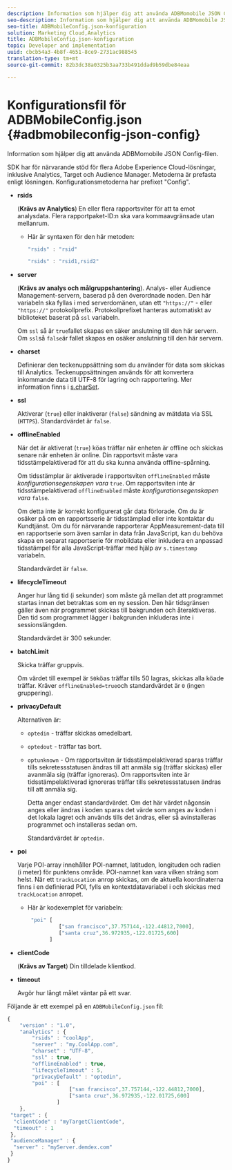 ```yaml
---
description: Information som hjälper dig att använda ADBMomobile JSON Config-filen.
seo-description: Information som hjälper dig att använda ADBMomobile JSON Config-filen.
seo-title: ADBMobileConfig.json-konfiguration
solution: Marketing Cloud,Analytics
title: ADBMobileConfig.json-konfiguration
topic: Developer and implementation
uuid: cbcb54a3-4b8f-4651-8ce9-2731ac988545
translation-type: tm+mt
source-git-commit: 82b3dc38a0325b3aa733b491ddad9b59dbe84eaa

---
```



# Konfigurationsfil för ADBMobileConfig.json {#adbmobileconfig-json-config}

Information som hjälper dig att använda ADBMomobile JSON Config-filen.

SDK har för närvarande stöd för flera Adobe Experience Cloud-lösningar, inklusive Analytics, Target och Audience Manager. Metoderna är prefasta enligt lösningen. Konfigurationsmetoderna har prefixet &quot;Config&quot;.

* **rsids**

   (**Krävs av Analytics**) En eller flera rapportsviter för att ta emot analysdata. Flera rapportpaket-ID:n ska vara kommaavgränsade utan mellanrum.

   * Här är syntaxen för den här metoden:

      ```js
      "rsids" : "rsid"
      ```

      ```js
      "rsids" : "rsid1,rsid2"
      ```

* **server**

   (**Krävs av analys och målgruppshantering**). Analys- eller Audience Management-servern, baserad på den överordnade noden. Den här variabeln ska fyllas i med serverdomänen, utan ett `"https://"` - eller `"https://"` protokollprefix. Protokollprefixet hanteras automatiskt av biblioteket baserat på `ssl` variabeln.

   Om `ssl` så är `true`fallet skapas en säker anslutning till den här servern. Om `ssl`så `false`är fallet skapas en osäker anslutning till den här servern.

* **charset**

   Definierar den teckenuppsättning som du använder för data som skickas till Analytics. Teckenuppsättningen används för att konvertera inkommande data till UTF-8 för lagring och rapportering. Mer information finns i [s.charSet](https://docs.adobe.com/content/help/en/analytics/implementation/vars/config-vars/charset.html).

* **ssl**

   Aktiverar (`true`) eller inaktiverar (`false`) sändning av mätdata via SSL (`HTTPS`). Standardvärdet är `false`.

* **offlineEnabled**

   När det är aktiverat (`true`) köas träffar när enheten är offline och skickas senare när enheten är online. Din rapportsvit måste vara tidsstämpelaktiverad för att du ska kunna använda offline-spårning.

   Om tidsstämplar är aktiverade i rapportsviten `offlineEnabled` måste *konfigurationsegenskapen vara* `true`. Om rapportsviten inte är tidsstämpelaktiverad `offlineEnabled` måste *konfigurationsegenskapen vara* `false`.

   Om detta inte är korrekt konfigurerat går data förlorade. Om du är osäker på om en rapportsserie är tidsstämplad eller inte kontaktar du Kundtjänst. Om du för närvarande rapporterar AppMeasurement-data till en rapportserie som även samlar in data från JavaScript, kan du behöva skapa en separat rapportserie för mobildata eller inkludera en anpassad tidsstämpel för alla JavaScript-träffar med hjälp av `s.timestamp` variabeln.

   Standardvärdet är `false`.

* **lifecycleTimeout**

   Anger hur lång tid (i sekunder) som måste gå mellan det att programmet startas innan det betraktas som en ny session. Den här tidsgränsen gäller även när programmet skickas till bakgrunden och återaktiveras. Den tid som programmet lägger i bakgrunden inkluderas inte i sessionslängden.

   Standardvärdet är 300 sekunder.

* **batchLimit**

   Skicka träffar gruppvis.

   Om värdet till exempel är `50`köas träffar tills 50 lagras, skickas alla köade träffar. Kräver `offlineEnabled=true`och standardvärdet är `0` (ingen gruppering).

* **privacyDefault**

   Alternativen är:

   * `optedin` - träffar skickas omedelbart.
   * `optedout` - träffar tas bort.
   * `optunknown` - Om rapportsviten är tidsstämpelaktiverad sparas träffar tills sekretessstatusen ändras till att anmäla sig (träffar skickas) eller avanmäla sig (träffar ignoreras). Om rapportsviten inte är tidsstämpelaktiverad ignoreras träffar tills sekretessstatusen ändras till att anmäla sig.

      Detta anger endast standardvärdet. Om det här värdet någonsin anges eller ändras i koden sparas det värde som anges av koden i det lokala lagret och används tills det ändras, eller så avinstalleras programmet och installeras sedan om.

      Standardvärdet är `optedin`.

* **poi**

   Varje POI-array innehåller POI-namnet, latituden, longituden och radien (i meter) för punktens område. POI-namnet kan vara vilken sträng som helst. När ett `trackLocation` anrop skickas, om de aktuella koordinaterna finns i en definierad POI, fylls en kontextdatavariabel i och skickas med `trackLocation` anropet.

   * Här är kodexemplet för variabeln:

      ```js
       "poi" [ 
                ["san francisco",37.757144,-122.44812,7000], 
                ["santa cruz",36.972935,-122.01725,600] 
             ]
      ```

* **clientCode**

   (**Krävs av Target**) Din tilldelade klientkod.

* **timeout**

   Avgör hur långt målet väntar på ett svar.

Följande är ett exempel på en `ADBMobileConfig.json` fil:

```js
{ 
    "version" : "1.0",
    "analytics" : {
        "rsids" : "coolApp",
        "server" : "my.CoolApp.com",
        "charset" : "UTF-8",
        "ssl" : true,
        "offlineEnabled" : true,
        "lifecycleTimeout" : 5,
        "privacyDefault" : "optedin",
        "poi" : [ 
                    ["san francisco",37.757144,-122.44812,7000],
                    ["santa cruz",36.972935,-122.01725,600]
                ]
    },
 "target" : {
  "clientCode" : "myTargetClientCode",
  "timeout" : 1
 },
 "audienceManager" : {
  "server" : "myServer.demdex.com"
 }
}
```
